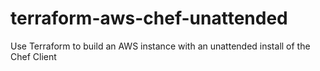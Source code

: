 # terraform-aws-chef-unattended
Use Terraform to build an AWS instance with an unattended install of the Chef Client
